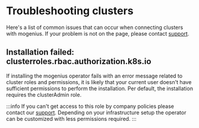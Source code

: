﻿---
sidebar_position: 8
description: Here's a list of common issues with clusters on mogenius and how to fix them.
---

# Troubleshooting clusters

Here's a list of common issues that can occur when connecting clusters with mogenius. If your problem is not on the page, please contact [support](mailto:support@mogenius.com).

## Installation failed: clusterroles.rbac.authorization.k8s.io
If installing the mogenius operator fails with an error message related to cluster roles and permissions, it is likely that your current user doesn't have sufficient permissions to perform the installation. Per default, the installation requires the clusterAdmin role.

:::info
If you can't get access to this role by company policies please contact our [support](mailto:support@mogenius.com). Depending on your infrastructure setup the operator can be customized with less permissions required.
:::